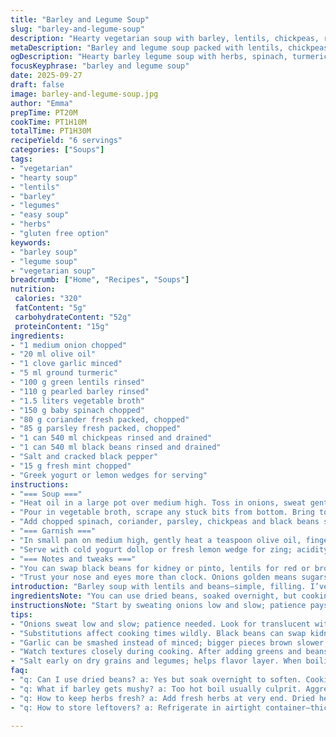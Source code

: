 ```yaml
---
title: "Barley and Legume Soup"
slug: "barley-and-legume-soup"
description: "Hearty vegetarian soup with barley, lentils, chickpeas, red beans, spinach, fresh herbs, garlic, and turmeric. Slow simmered to meld flavors and textures, pigment from turmeric brightens the broth. Uses vegetable stock, fresh herbs for punch, yogurt or lemon wedges to finish. The barley adds chew, lentils melt into the broth, beans hold shape. Menthe in garnish for fresh aromatics. Nut- and egg-free. Swap black beans for kidney if needed or quinoa for barley in a pinch. Easy to spot doneness by barley softness and lentil breakdown."
metaDescription: "Barley and legume soup packed with lentils, chickpeas, spinach, fresh herbs. Slow simmered for texture play and rich, vibrant broth color. Nut- and egg-free"
ogDescription: "Hearty barley legume soup with herbs, spinach, turmeric brightness. Lentils melt, beans hold shape, mint punch on top. Easy swaps, savory, filling bowl."
focusKeyphrase: "barley and legume soup"
date: 2025-09-27
draft: false
image: barley-and-legume-soup.jpg
author: "Emma"
prepTime: PT20M
cookTime: PT1H10M
totalTime: PT1H30M
recipeYield: "6 servings"
categories: ["Soups"]
tags:
- "vegetarian"
- "hearty soup"
- "lentils"
- "barley"
- "legumes"
- "easy soup"
- "herbs"
- "gluten free option"
keywords:
- "barley soup"
- "legume soup"
- "vegetarian soup"
breadcrumb: ["Home", "Recipes", "Soups"]
nutrition: 
 calories: "320"
 fatContent: "5g"
 carbohydrateContent: "52g"
 proteinContent: "15g"
ingredients:
- "1 medium onion chopped"
- "20 ml olive oil"
- "1 clove garlic minced"
- "5 ml ground turmeric"
- "100 g green lentils rinsed"
- "110 g pearled barley rinsed"
- "1.5 liters vegetable broth"
- "150 g baby spinach chopped"
- "80 g coriander fresh packed, chopped"
- "85 g parsley fresh packed, chopped"
- "1 can 540 ml chickpeas rinsed and drained"
- "1 can 540 ml black beans rinsed and drained"
- "Salt and cracked black pepper"
- "15 g fresh mint chopped"
- "Greek yogurt or lemon wedges for serving"
instructions:
- "=== Soup ==="
- "Heat oil in a large pot over medium high. Toss in onions, sweat gently till translucent with a few browned bits; they should smell sweet and nutty, about 4 minutes. Add garlic and turmeric, stir constantly, 1.5 min, watch as aroma sharpens and turmeric brightens the mix. Throw in lentils, barley; toss to coat grains evenly. Season with salt and pepper now to let flavors marry early."
- "Pour in vegetable broth, scrape any stuck bits from bottom. Bring to full rolling boil — hear it liven up, bubbles rushing. Lower heat to medium low, cover just right, simmer slow at steady tiny bubbles. After 38 min, test barley by squeezing; should yield but keep bite. Lentils will start to break apart, thickening broth."
- "Add chopped spinach, coriander, parsley, chickpeas and black beans stirring gently. Leafy greens wilt quickly — see them fade and shrink to tender softness.Plenty of color contrast happening now. Cook uncovered 12 minutes more, taste for final seasoning. Soup thickens, rich, vibrant, steamy."
- "=== Garnish ==="
- "In small pan on medium high, gently heat a teaspoon olive oil, fingering garlic down till golden, spicy aroma bursts. Add fresh mint, toss briefly until mint releases bright punch; watch leaves crisp a little but not burn. Spoon that over soup bowls."
- "Serve with cold yogurt dollop or fresh lemon wedge for zing; acidity balances earthiness well."
- "=== Notes and tweaks ==="
- "You can swap black beans for kidney or pinto, lentils for red or brown but cooking times vary. Barley gives great chew—sub quinoa or couscous for speed but texture differs completely. If broth reduces too fast, add water to keep soup loose. When reheated, add splash of broth to restore texture. If not into yogurt, creme fraiche or sour cream can substitute. Fresh herbs transform stale leftovers."
- "Trust your nose and eyes more than clock. Onions golden means sugars freed; turmeric color deepens when cooked right. Lentils that break signal richness. Too harsh boil makes barley mushy, so low steady heat essential. Mint garnish—last step and quick or it goes bitter. Slow and steady is key here."
introduction: "Barley soup with lentils and beans—simple, filling. I’ve tried variations—sometimes too bland, other times mushy grains. The trick lies in patting patience and layering flavors. Onions need time to soften and caramelize slightly, unlocking sweet depth. Turmeric adds warmth without overpowering. The aroma when garlic hits hot oil will tell you you’re on track. I prefer black beans over kidney here; their texture holds better after simmering but kidney works if rinsed thoroughly. Fresh herbs—parsley, coriander, mint—don’t just decorate; they give brightness that cuts through the earthy legume heaviness. I almost always add lemon on the side; a squeeze enlivens every spoon. Don’t rush simmering—barley needs time to soften but resist the urge to stir obsessively, you’ll end with glue. Once all in, a gentle simmer brings everything into harmony. This isn’t just soup—it’s a lesson in layering, texture, and listening to your pot."
ingredientsNote: "You can use dried beans, soaked overnight, but cooking times will stretch out considerably; simmer until tender but not split. If low on time, canned legumes work flawlessly and save fuss. Pearled barley is forgiving; rinsing removes starch and dust that otherwise cloud broth. Lentils vary wildly—green lentils here are sturdier and hold shape better than reds which tend to mush quickly. Spinach can be subbed with kale or chard but chop finely to mimic texture and cook times. Fresh herbs are key at the end; dried just won’t do the same brightness. Olive oil quality matters since it heats first, releasing flavors. If olive oil scarce, sunflower or grapeseed oil will do but flavor will be less nuanced. Garlic can be smashed rather than minced—just watch for burning as bigger pieces brown slower."
instructionsNote: "Start by sweating onions low and slow; patience pays. You want them translucent with a few brown bits for flavor—not burnt black patches. Garlic added next, as it can burn quickly; timing here is short, only about a minute. Toss lentils and barley in dry to coat with aromatic fat helps each grain cook separately, preventing clumping. Salt early to allow legumes to absorb flavor. Boil broth vigorously then drop heat; bubbling should be gentle and rhythmic—not crazy rolling boil which ruins texture. When testing barley, pinch grains gently—shouldn’t be hard but not totally mushy. Add leafy greens and beans last—these require less time and maintain texture. Mint garnish is last moment; tossing in hot oil releases bright aroma but prevents bitter burnt notes. Serve immediately with yogurt or citrus for contrast. Don’t skip tasting along the way: salt and acidity levels evolve during cooking. Storage: soup thickens in fridge; reheat with splash of stock or water, stir often to avoid sticking. If soup feels too dense, thin it with broth next day and freshen herbs right before serving."
tips:
- "Onions sweat low and slow; patience needed. Look for translucent with a little brown bits, not burnt. Aroma shifts from raw sharpness to sweet nuttiness. Garlic adds fragrance fast but burns easily—don’t rush; watch closely. Toss lentils and barley dry before stock to coat evenly and avoid clumps—salt early helps legume flavor soak in deep. Simmer steady—not wild boil. Bubbles soft, rhythmic. Barley softness is key test; pinch grains gently—firm but tender. Lentils break apart, thickening broth over time. Herbs go last for brightness. Mint hits hot oil fast; crisp but don’t burn leaves. Always taste near end; layers build steadily."
- "Substitutions affect cooking times wildly. Black beans can swap kidney or pinto no sweat, but rinse well first to avoid clouding broth. Lentils vary—green hold shape; reds disintegrate fast. If pressed, quinoa or couscous in place of barley speeds total cook time but changes that chewy texture completely. Spinach can swap kale or chard; chop finely to match softness. Fresh herbs essential at end; dried herbs won't give that punch. If broth vanishes too fast, add water mid-simmer or toward end. Heat control is everything here."
- "Garlic can be smashed instead of minced; bigger pieces brown slower, less risk of bitter overcook. Olive oil heats first; use quality if possible for flavor depth. In a pinch, sunflower or grapeseed oil work but lose nuance. Soup thickens in fridge; add splash of stock or water when reheating to loosen. Don’t stir obsessively—barley breaks down with too much agitation and ruins texture. Taste and adjust salt late; acidity from lemon or yogurt brightens earthiness at serving. Mint garnish last second for fresh aroma and slight crispness."
- "Watch textures closely during cooking. After adding greens and beans, they wilt fast, lose volume. Color contrast is visual cue for timing. Broth thickens, steaming hot, rich hues from turmeric develop over simmer. If barley gets mushy, heat was too high or boiled wildly. Lentils soften progressively; broken ones thicken broth naturally. Mint in hot oil releases aromas but ignites if left too long. Add beans last but stir gently to preserve shape. If you skip yogurt, crème fraîche or sour cream works but changes flavor balance slightly. Adjust cooking time if using dried beans—soak overnight, simmer longer."
- "Salt early on dry grains and legumes; helps flavor layer. When boiling stock, come to fast rolling boil but lower quickly to steady tiny bubbles—prevents barley mush. Testing barley softness by pinching grains is better than clock. Cook times vary with bean and lentil swaps. Leafy greens added last to avoid overcook; watch for tender but still vibrant. Mint garnish—quick toss in hot oil at the end releases punch without bitterness. Lemon wedges or yogurt serve last for acidity and creaminess contrast. If broth reduces too much, add water gradually—not all at once—maintains flavor concentration."
faq:
- "q: Can I use dried beans? a: Yes but soak overnight to soften. Cooking time much longer. Watch broth closely, might need more water. Rinsing canned saves time but flavor differs. Dried beans hold shape better if cooked properly. Soaked? Good idea to test after an hour. Add salt late if using dried."
- "q: What if barley gets mushy? a: Too hot boil usually culprit. Aggressive stirring breaks grains down fast. Reduce heat once boiling is strong. Pinch test; barley should yield with bite. Maybe swap quinoa if low time but texture is very different. Keep gentle bubble simmer all through cooking. Lentils’ softness helps judge."
- "q: How to keep herbs fresh? a: Add fresh herbs at very end. Dried herbs lose brightness in long cook. Mint turns bitter if cooked too long; toss in hot oil quick to get aroma only. Coriander and parsley fold in with greens and beans, stir gently. Store leftovers with fresh herbs separately if possible."
- "q: How to store leftovers? a: Refrigerate in airtight container—thickens fast. Reheat with splash of broth or water to loosen texture. Stir often to avoid sticking or burning bottom. Can freeze but texture changes. Add fresh herbs and lemon or yogurt just before serving for freshness. Avoid reheating multiple times."

---
```

